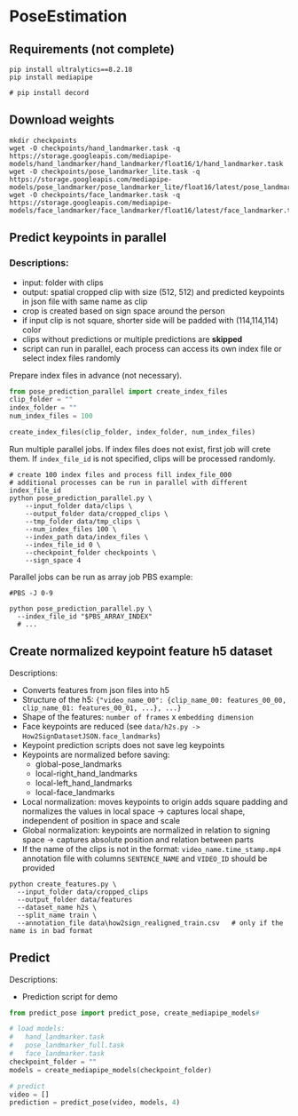 # PoseEstimation

## Requirements (not complete)
```shell
pip install ultralytics==8.2.18
pip install mediapipe

# pip install decord
```


## Download weights
```shell
mkdir checkpoints
wget -O checkpoints/hand_landmarker.task -q https://storage.googleapis.com/mediapipe-models/hand_landmarker/hand_landmarker/float16/1/hand_landmarker.task
wget -O checkpoints/pose_landmarker_lite.task -q https://storage.googleapis.com/mediapipe-models/pose_landmarker/pose_landmarker_lite/float16/latest/pose_landmarker_lite.task
wget -O checkpoints/face_landmarker.task -q https://storage.googleapis.com/mediapipe-models/face_landmarker/face_landmarker/float16/latest/face_landmarker.task
```

## Predict keypoints in parallel
### Descriptions:

 - input: folder with clips
 - output: spatial cropped clip with size (512, 512) and predicted keypoints in json file with same name as clip
 - crop is created based on sign space around the person
 - if input clip is not square, shorter side will be padded with (114,114,114) color
 - clips without predictions or multiple predictions are **skipped**
 - script can run in parallel, each process can access its own index file or select index files randomly
 


Prepare index files in advance (not necessary).
```python
from pose_prediction_parallel import create_index_files
clip_folder = ""
index_folder = ""
num_index_files = 100

create_index_files(clip_folder, index_folder, num_index_files)
```

Run multiple parallel jobs. If index files does not exist, first job will crete them.
If `index_file_id` is not specified, clips will be processed randomly.
```shell
# create 100 index files and process fill index_file_000
# additional processes can be run in parallel with different index_file_id
python pose_prediction_parallel.py \
    --input_folder data/clips \
    --output_folder data/cropped_clips \
    --tmp_folder data/tmp_clips \
    --num_index_files 100 \
    --index_path data/index_files \
    --index_file_id 0 \
    --checkpoint_folder checkpoints \
    --sign_space 4 
```

Parallel jobs can be run as array job
PBS example:
```shell
#PBS -J 0-9

python pose_prediction_parallel.py \
  --index_file_id "$PBS_ARRAY_INDEX"
  # ...
```


## Create normalized keypoint feature h5 dataset
Descriptions:
 - Converts features from json files into h5
 - Structure of the h5: `{"video_name_00": {clip_name_00: features_00_00, clip_name_01: features_00_01, ...}, ...}`
 - Shape of the features: `number of frames` x `embedding dimension`
 - Face keypoints are reduced (see `data/h2s.py -> How2SignDatasetJSON.face_landmarks`)
 - Keypoint prediction scripts does not save leg keypoints
 - Keypoints are normalized before saving:
   - global-pose_landmarks
   - local-right_hand_landmarks
   - local-left_hand_landmarks
   - local-face_landmarks
 - Local normalization: moves keypoints to origin adds square padding and normalizes the values in local space -> captures local shape, independent of position in space and scale
 - Global normalization: keypoints are normalized in relation to signing space -> captures absolute position and relation between parts
 - If the name of the clips is not in the format: `video_name.time_stamp.mp4` annotation file with columns `SENTENCE_NAME` and `VIDEO_ID` should be provided

```shell
python create_features.py \
  --input_folder data/cropped_clips
  --output_folder data/features
  --dataset_name h2s \
  --split_name train \
  --annotation_file data\how2sign_realigned_train.csv   # only if the name is in bad format
```

## Predict
Descriptions:
 - Prediction script for demo
```python
from predict_pose import predict_pose, create_mediapipe_models#

# load models: 
#   hand_landmarker.task
#   pose_landmarker_full.task
#   face_landmarker.task
checkpoint_folder = ""
models = create_mediapipe_models(checkpoint_folder)

# predict
video = []
prediction = predict_pose(video, models, 4)
```